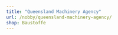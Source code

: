 ```yaml
---
title: "Queensland Machinery Agency"
url: /nobby/queensland-machinery-agency/
shop: Baustoffe
---
```

